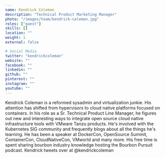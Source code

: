 ```yaml
---
name: Kendrick Coleman
description: "Technical Product Marketing Manager"
photo: "/images/team/kendrick-coleman.jpg"
roles: ["guest"]
skills: []
location: ""
weight: 1
external: false

# Social Media
twitter: "kendrickcoleman"
website: ""
facebook: ""
linkedin: ""
github: ""
pinterest: ""
instagram: ""
youtube: ""
---
```


Kendrick Coleman is a reformed sysadmin and virtualization junkie. His attention has shifted from hypervisors to cloud native platforms focused on containers. In his role as a Sr. Technical Product Line Manager, he figures out new and interesting ways to integrate open source cloud native infrastructure tools with VMware Tanzu products. He's involved with the Kubernetes SIG community and frequently blogs about all the things he's learning. He has been a speaker at DockerCon, OpenSource Summit, ContainerCon, CloudNativeCon, VMworld and many more. His free time is spent sharing bourbon industry knowledge hosting the Bourbon Pursuit podcast. Kendrick tweets over at @kendrickcoleman